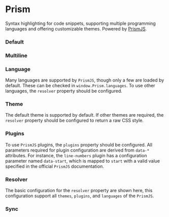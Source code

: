 # Prism

Syntax highlighting for code snippets, supporting multiple programming languages and offering customizable themes. Powered by [PrismJS](https://prismjs.com/).

<Playground />

<Usage />

<Api />

<GlobalConfig />

<Examples />

### Default

<Example src="examples/default" />

### Multiline

<Example src="examples/multiline" />

### Language

Many languages are supported by `PrismJS`, though only a few are loaded by default. These can be checked in `window.Prism.languages`. To use other languages, the `resolver` property should be configured.

<Example src="examples/language" />

### Theme

The default theme is supported by default. If other themes are required, the `resolver` property should be configured to return a raw CSS style.

<Example src="examples/theme" />

### Plugins

To use `PrismJS` plugins, the `plugins` property should be configured. All parameters required for plugin configuration are derived from `data-*` attributes. For instance, the `line-numbers` plugin has a configuration parameter named `data-start`, which is mapped to `start` with a valid value specified in the official `PrismJS` documentation.

<Example src="examples/plugins" />

### Resolver

The basic configuration for the `resolver` property are shown here, this configuration support all `themes`, `plugins`, and `languages` of the `PrismJS`.

<Example src="examples/resolver" />

### Sync

<Example src="examples/sync" />

<LastModified />
